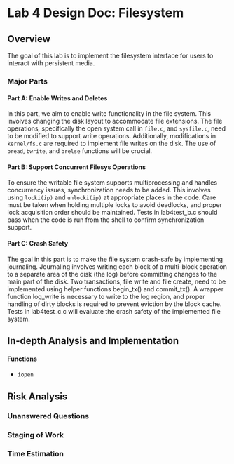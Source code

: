 # Lab 4 Design Doc: Filesystem

## Overview

The goal of this lab is to implement the filesystem interface for users to interact with persistent media.

### Major Parts

#### Part A: Enable Writes and Deletes

In this part, we aim to enable write functionality in the file system. This involves changing the disk layout to accommodate file extensions. The file operations, specifically the open system call in `file.c`, and `sysfile.c`, need to be modified to support write operations. Additionally, modifications in `kernel/fs.c` are required to implement file writes on the disk. The use of `bread`, `bwrite`, and `brelse` functions will be crucial.

#### Part B: Support Concurrent Filesys Operations

To ensure the writable file system supports multiprocessing and handles concurrency issues, synchronization needs to be added. This involves using `locki(ip)` and `unlocki(ip)` at appropriate places in the code. Care must be taken when holding multiple locks to avoid deadlocks, and proper lock acquisition order should be maintained. Tests in lab4test_b.c should pass when the code is run from the shell to confirm synchronization support.

#### Part C: Crash Safety

The goal in this part is to make the file system crash-safe by implementing journaling. Journaling involves writing each block of a multi-block operation to a separate area of the disk (the log) before committing changes to the main part of the disk. Two transactions, file write and file create, need to be implemented using helper functions begin_tx() and commit_tx(). A wrapper function log_write is necessary to write to the log region, and proper handling of dirty blocks is required to prevent eviction by the block cache. Tests in lab4test_c.c will evaluate the crash safety of the implemented file system.

## In-depth Analysis and Implementation



#### Functions

- `iopen`


## Risk Analysis

### Unanswered Questions

### Staging of Work

### Time Estimation

